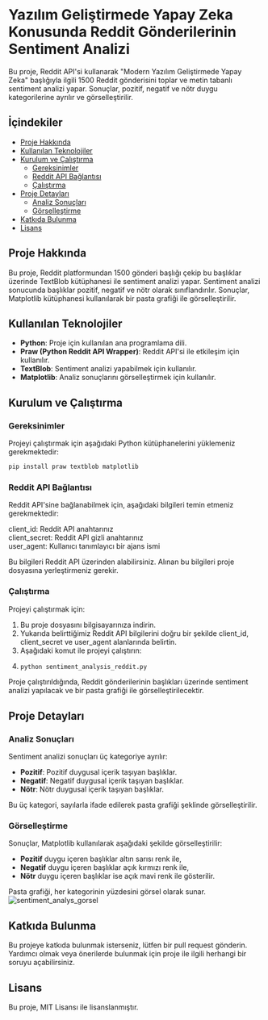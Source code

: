 # Yazılım Geliştirmede Yapay Zeka Konusunda Reddit Gönderilerinin Sentiment Analizi

Bu proje, Reddit API'si kullanarak "Modern Yazılım Geliştirmede Yapay Zeka" başlığıyla ilgili 1500 Reddit gönderisini toplar ve metin tabanlı sentiment analizi yapar. Sonuçlar, pozitif, negatif ve nötr duygu kategorilerine ayrılır ve görselleştirilir.

## İçindekiler
- [Proje Hakkında](#proje-hakkında)
- [Kullanılan Teknolojiler](#kullanılan-teknolojiler)
- [Kurulum ve Çalıştırma](#kurulum-ve-çalıştırma)
  - [Gereksinimler](#gereksinimler)
  - [Reddit API Bağlantısı](#reddit-api-bağlantısı)
  - [Çalıştırma](#çalıştırma)
- [Proje Detayları](#proje-detayları)
  - [Analiz Sonuçları](#analiz-sonuçları)
  - [Görselleştirme](#görselleştirme)
- [Katkıda Bulunma](#katkıda-bulunma)
- [Lisans](#lisans)

## Proje Hakkında
Bu proje, Reddit platformundan 1500 gönderi başlığı çekip bu başlıklar üzerinde TextBlob kütüphanesi ile sentiment analizi yapar. Sentiment analizi sonucunda başlıklar pozitif, negatif ve nötr olarak sınıflandırılır. Sonuçlar, Matplotlib kütüphanesi kullanılarak bir pasta grafiği ile görselleştirilir.

## Kullanılan Teknolojiler
- **Python**: Proje için kullanılan ana programlama dili.
- **Praw (Python Reddit API Wrapper)**: Reddit API'si ile etkileşim için kullanılır.
- **TextBlob**: Sentiment analizi yapabilmek için kullanılır.
- **Matplotlib**: Analiz sonuçlarını görselleştirmek için kullanılır.

## Kurulum ve Çalıştırma

### Gereksinimler
Projeyi çalıştırmak için aşağıdaki Python kütüphanelerini yüklemeniz gerekmektedir:
```bash
pip install praw textblob matplotlib
```

### Reddit API Bağlantısı
Reddit API'sine bağlanabilmek için, aşağıdaki bilgileri temin etmeniz gerekmektedir:

client_id: Reddit API anahtarınız  
client_secret: Reddit API gizli anahtarınız  
user_agent: Kullanıcı tanımlayıcı bir ajans ismi  

Bu bilgileri Reddit API üzerinden alabilirsiniz. Alınan bu bilgileri proje dosyasına yerleştirmeniz gerekir.

### Çalıştırma
Projeyi çalıştırmak için:

1. Bu proje dosyasını bilgisayarınıza indirin.
2. Yukarıda belirttiğimiz Reddit API bilgilerini doğru bir şekilde client_id, client_secret ve user_agent alanlarında belirtin.
3. Aşağıdaki komut ile projeyi çalıştırın:
4. ```bash
   python sentiment_analysis_reddit.py
   ```

Proje çalıştırıldığında, Reddit gönderilerinin başlıkları üzerinde sentiment analizi yapılacak ve bir pasta grafiği ile görselleştirilecektir.

## Proje Detayları

### Analiz Sonuçları
Sentiment analizi sonuçları üç kategoriye ayrılır:
- **Pozitif**: Pozitif duygusal içerik taşıyan başlıklar.
- **Negatif**: Negatif duygusal içerik taşıyan başlıklar.
- **Nötr**: Nötr duygusal içerik taşıyan başlıklar.

Bu üç kategori, sayılarla ifade edilerek pasta grafiği şeklinde görselleştirilir.

### Görselleştirme
Sonuçlar, Matplotlib kullanılarak aşağıdaki şekilde görselleştirilir:
- **Pozitif** duygu içeren başlıklar altın sarısı renk ile,
- **Negatif** duygu içeren başlıklar açık kırmızı renk ile,
- **Nötr** duygu içeren başlıklar ise açık mavi renk ile gösterilir.

Pasta grafiği, her kategorinin yüzdesini görsel olarak sunar.
![sentiment_analys_gorsel](https://github.com/user-attachments/assets/27ea097d-5bd2-439a-9902-825fd8bab706)

## Katkıda Bulunma
Bu projeye katkıda bulunmak isterseniz, lütfen bir pull request gönderin. Yardımcı olmak veya önerilerde bulunmak için proje ile ilgili herhangi bir soruyu açabilirsiniz.

## Lisans
Bu proje, MIT Lisansı ile lisanslanmıştır.

